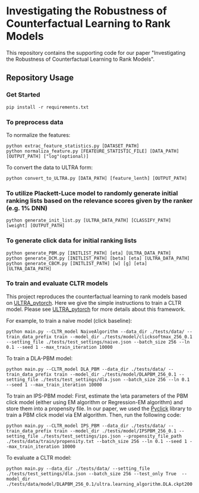 # Investigating the Robustness of Counterfactual Learning to Rank Models

This repository contains the supporting code for our paper "Investigating the Robustness of Counterfactual Learning to Rank Models".

[comment]: <> (## Online Appendix)

[comment]: <> (### Figure_1 The spider chart on MSLR)

[comment]: <> (![image]&#40;Figure_1.png&#41;)

[comment]: <> (### Table_1 The ANOVA results on MSLR)

[comment]: <> (![image]&#40;Table_1.png&#41;)

[comment]: <> (### Figure_2 The effect of production ranker on CLTR models on MSLR)

[comment]: <> (![image]&#40;Figure_2.png&#41;)

[comment]: <> (### Table_2 The effect of user simulation model on CLTR models on MSLR)

[comment]: <> (![image]&#40;Table_2.png&#41;)

## Repository Usage
### Get Started
```
pip install -r requirements.txt
```

### To preprocess data
To normalize the features:
```
python extrac_feature_statistics.py [DATASET_PATH]
python normaliza_feature.py [FEATEURE_STATISTIC_FILE] [DATA_PATH] [OUTPUT_PATH] ["log"(optional)]
```

To convert the data to ULTRA form:
```
python convert_to_ULTRA.py [DATA_PATH] [feature_lenth] [OUTPUT_PATH]
```

### To utilize Plackett-Luce model to randomly generate initial ranking lists based on the relevance scores given by the ranker (e.g. 1% DNN)
```
python generate_init_list.py [ULTRA_DATA_PATH] [CLASSIFY_PATH] [weight] [OUTPUT_PATH]
```

### To generate click data for initial ranking lists
```
python generate_PBM.py [INITLIST_PATH] [eta] [ULTRA_DATA_PATH]
python generate_DCM.py [INITLIST_PATH] [beta] [eta] [ULTRA_DATA_PATH]
python generate_CBCM.py [INITLIST_PATH] [w] [g] [eta] [ULTRA_DATA_PATH]
```

### To train and evaluate CLTR models
This project reproduces the counterfactual learning to rank models based on [ULTRA_pytorch](https://github.com/ULTR-Community/ULTRA_pytorch). Here we give the simple instructions to train a CLTR model. Please see [ULTRA_pytorch](https://github.com/ULTR-Community/ULTRA_pytorch) for more details about this framework.

For example, to train a naive model (click baseline):
```
python main.py --CLTR_model NaiveAlgorithm --data_dir ./tests/data/ --train_data_prefix train --model_dir ./tests/model/clicksoftmax_256_0.1 --setting_file ./tests/test_settings/naive.json --batch_size 256 --ln 0.1 --seed 1 --max_train_iteration 10000
```
To train a DLA-PBM model:
```
python main.py --CLTR_model DLA_PBM --data_dir ./tests/data/ --train_data_prefix train --model_dir ./tests/model/DLAPBM_256_0.1 --setting_file ./tests/test_settings/dla.json --batch_size 256 --ln 0.1 --seed 1 --max_train_iteration 10000
```
To train an IPS-PBM model: First, estimate the \eta parameters of the PBM click model (either using EM algorithm or Regression-EM algorithm) and store them into a propensity file. In our paper, we used the [Pyclick](https://github.com/markovi/PyClick) library to train a PBM click model via EM algorithm. Then, run the following code:
```
python main.py --CLTR_model IPS_PBM --data_dir ./tests/data/ --train_data_prefix train --model_dir ./tests/model/IPSPBM_256_0.1 --setting_file ./tests/test_settings/ips.json --propensity_file_path ./tests/data/train/propensity.txt --batch_size 256 --ln 0.1 --seed 1 --max_train_iteration 10000
```
To evaluate a CLTR model:
```
python main.py --data_dir ./tests/data/ --setting_file ./tests/test_settings/dla.json --batch_size 256 --test_only True  --model_dir ./tests/data/model/DLAPBM_256_0.1/ultra.learning_algorithm.DLA.ckpt200
```